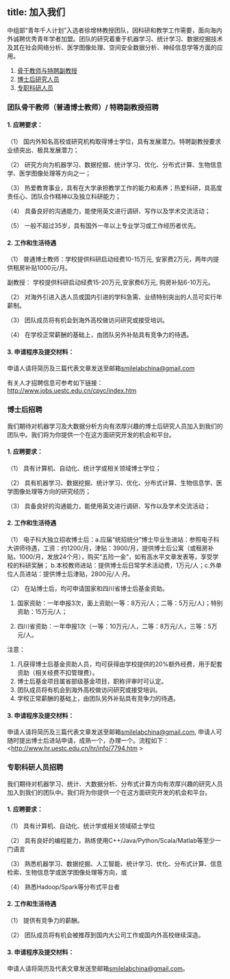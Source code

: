title: 加入我们
---

中组部“青年千人计划”入选者徐增林教授团队，因科研和教学工作需要，面向海内外诚聘优秀青年学者加盟。团队的研究着重于机器学习、统计学习、数据挖掘技术及其在社会网络分析、医学图像处理、空间安全数据分析、神经信息学等方面的应用。

1. [骨干教师与特聘副教授](#1)
2. [博士后研究人员](#2)
3. [专职科研人员](#3)

### 团队骨干教师（普通博士教师）/ 特聘副教授招聘

#### 1. 应聘要求：

（1）       国内外知名高校或研究机构取得博士学位，具有发展潜力。特聘副教授要求业绩突出、极具发展潜力；

（2）       研究方向为机器学习、数据挖掘、统计学习、优化、分布式计算、生物信息学、医学图像处理等方向之一；

（3）       热爱教育事业，具有在大学承担教学工作的能力和素养；热爱科研，具高度责任心、团队合作精神以及独立科研能力；

（4）       具备良好的沟通能力，能使用英文进行调研、写作以及学术交流活动；

（5）       一般不超过35岁，具有国外一年以上专业学习或工作经历者优先。

#### 2. 工作和生活待遇

（1）    普通博士教师：学校提供科研启动经费10-15万元, 安家费2万元，两年内提供租房补贴1000元/月。

副教授： 学校提供科研启动经费15-20万元,安家费6万元, 购房补贴6-10万元。

（2）    对海外引进入选人员或国内引进的学科急需、业绩特别突出的人员可实行年薪制。

（3）    团队成员将有机会到海外高校做访问研究或接受培训。

（4）    在学校正常薪酬的基础上，由团队另外补贴具有竞争力的待遇。

#### 3. 申请程序及提交材料：

申请人请将简历及三篇代表文章发送至邮箱<smilelabchina@gmail.com>

有关人才招聘信息可参考如下链接：<http://www.jobs.uestc.edu.cn/cpyc/index.htm>


<h3 id=2>博士后招聘</h3>

我们期待对机器学习及大数据分析方向有浓厚兴趣的博士后研究人员加入到我们的团队中。我们将为你提供一个在这方面研究开发的机会和平台。

#### 1. 应聘要求：

（1）       具有计算机、自动化、统计学或相关领域博士学位；

（2）       具有机器学习、数据挖掘、统计学习、优化、分布式计算、生物信息学、医学图像处理等方向的研究经历；

（3）       具备良好的沟通能力，能使用英文进行调研、写作以及学术交流活动；

#### 2. 工作和生活待遇

（1）       电子科大独立招收博士后：a.应届“统招统分”博士毕业生进站：参照电子科大讲师待遇，工资：约1200/月，津贴：3900/月，提供博士后公寓（或租房补贴，1000/月，发放24个月），购买“五险一金”，如有高水平文章发表等，享受学校的科研奖酬； b.本校教师进站：提供博士后日常学术活动费，1万元/人；c.外单位人员进站：提供博士后津贴，2800元/人·月。

（2）       在站博士后，均可申请国家和四川省博士后基金资助。

1. 国家资助：一年申报3次，面上资助(一等：8万元/人；二等：5万元/人)；特别资助：15万元/人；

2. 四川省资助：一年申报1次（一等：10万元/人，二等：8万元/人，三等：5万元/人。

注意：

1. 凡获得博士后基金资助人员，均可获得由学校提供的20%额外经费，用于配套资助（相关经费不扣管理费）。
2. 博士后基金项目属省部级基金项目，职称评审时可认定。
3. 团队成员将有机会到海外高校做访问研究或接受培训。
4. 学校正常薪酬的基础上，由团队另外补贴具有竞争力的待遇。

#### 3. 申请程序及提交材料：

申请人请将简历及三篇代表文章发送至邮箱<smilelabchina@gmail.com>,  申请人可随时提出博士后进站申请，成熟一个，办理一个。流程如下：<http://www.hr.uestc.edu.cn/hr/info/7794.htm >

<h3 id=3>专职科研人员招聘</h3>

我们期待对机器学习、统计、大数据分析、分布式计算方向有浓厚兴趣的研究人员加入到我们的团队中。我们将为你提供一个在这方面研究开发的机会和平台。

#### 1. 应聘要求：

（1）       具有计算机、自动化、统计学或相关领域硕士学位 

（2）       具有良好的编程能力，熟练使用C++/Java/Python/Scala/Matlab等至少一门语言

（3）       熟悉机器学习、数据挖掘、人工智能、统计学习、优化、分布式计算、信息检索、生物信息学或医学图像处理等方向，或

（4）       熟悉Hadoop/Spark等分布式平台者

#### 2. 工作和生活待遇

（1）    提供有竞争力的薪酬。

（2）    团队成员将有机会被推荐到国内大公司工作或国内外高校继续深造。

#### 3. 申请程序及提交材料：

申请人请将简历及代表文章发送至邮箱<smilelabchina@gmail.com>。 
